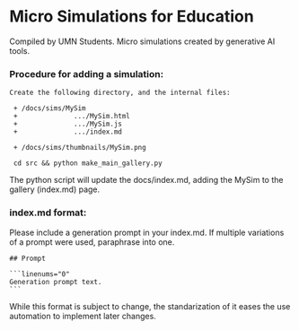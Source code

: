 # Micro Simulations for Education

Compiled by UMN Students.
Micro simulations created by generative AI tools.

### Procedure for adding a simulation:
```
Create the following directory, and the internal files:

 + /docs/sims/MySim
 +              .../MySim.html
 +              .../MySim.js
 +              .../index.md
 
 + /docs/sims/thumbnails/MySim.png

 cd src && python make_main_gallery.py
```
The python script will update the docs/index.md, adding the MySim to the gallery (index.md) page.

### index.md format:

Please include a generation prompt in your index.md.  If multiple variations of a prompt were used, paraphrase into one.
 
````
## Prompt

```linenums="0"
Generation prompt text.
```
````
While this format is subject to change, the standarization of it eases the use automation to implement later changes.